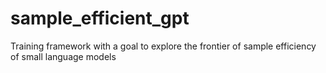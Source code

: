 # sample_efficient_gpt
Training framework with a goal to explore the frontier of sample efficiency of small language models
